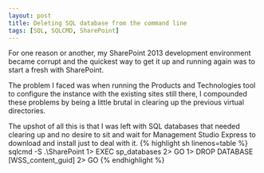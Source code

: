 ```yaml
---
layout: post
title: Deleting SQL database from the command line
tags: [SQL, SQLCMD, SharePoint]
---
```

For one reason or another, my SharePoint 2013 development environment became corrupt and the quickest way to get it up and running again was to start a fresh with SharePoint.

The problem I faced was when running the Products and Technologies tool to configure the instance with the existing sites still there, I compounded these problems by being a little brutal in clearing up the previous virtual directories.

The upshot of all this is that I was left with SQL databases that needed clearing up and no desire to sit and wait for Management Studio Express to download and install just to deal with it.
{% highlight sh linenos=table %}
    sqlcmd -S .\SharePoint
    1> EXEC sp_databases
    2> GO
    1> DROP DATABASE [WSS_content_guid]
    2> GO
{% endhighlight %}